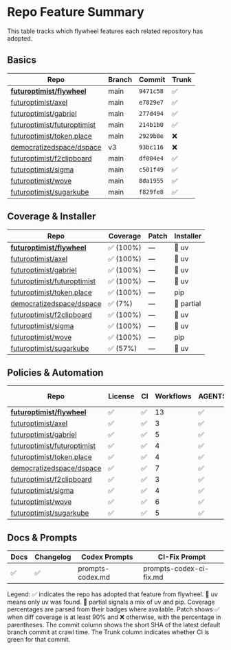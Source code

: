 # Repo Feature Summary

This table tracks which flywheel features each related repository has adopted.

<!-- spellchecker: disable -->
## Basics
| Repo | Branch | Commit | Trunk |
| ---- | ------ | ------ | ----- |
| **[futuroptimist/flywheel](https://github.com/futuroptimist/flywheel)** | main | `9471c58` | ✅ |
| [futuroptimist/axel](https://github.com/futuroptimist/axel) | main | `e7829e7` | ✅ |
| [futuroptimist/gabriel](https://github.com/futuroptimist/gabriel) | main | `277d494` | ✅ |
| [futuroptimist/futuroptimist](https://github.com/futuroptimist/futuroptimist) | main | `214b1b0` | ✅ |
| [futuroptimist/token.place](https://github.com/futuroptimist/token.place) | main | `2929b8e` | ❌ |
| [democratizedspace/dspace](https://github.com/democratizedspace/dspace) | v3 | `93bc116` | ❌ |
| [futuroptimist/f2clipboard](https://github.com/futuroptimist/f2clipboard) | main | `df004e4` | ✅ |
| [futuroptimist/sigma](https://github.com/futuroptimist/sigma) | main | `c501f49` | ✅ |
| [futuroptimist/wove](https://github.com/futuroptimist/wove) | main | `8da1955` | ✅ |
| [futuroptimist/sugarkube](https://github.com/futuroptimist/sugarkube) | main | `f829fe8` | ✅ |

## Coverage & Installer
| Repo | Coverage | Patch | Installer |
| ---- | -------- | ----- | --------- |
| **[futuroptimist/flywheel](https://github.com/futuroptimist/flywheel)** | ✅ (100%) | — | 🚀 uv |
| [futuroptimist/axel](https://github.com/futuroptimist/axel) | ✅ (100%) | — | 🚀 uv |
| [futuroptimist/gabriel](https://github.com/futuroptimist/gabriel) | ✅ (100%) | — | 🚀 uv |
| [futuroptimist/futuroptimist](https://github.com/futuroptimist/futuroptimist) | ✅ (100%) | — | 🚀 uv |
| [futuroptimist/token.place](https://github.com/futuroptimist/token.place) | ✅ (100%) | — | pip |
| [democratizedspace/dspace](https://github.com/democratizedspace/dspace) | ✅ (7%) | — | 🔶 partial |
| [futuroptimist/f2clipboard](https://github.com/futuroptimist/f2clipboard) | ✅ (100%) | — | 🚀 uv |
| [futuroptimist/sigma](https://github.com/futuroptimist/sigma) | ✅ (100%) | — | 🚀 uv |
| [futuroptimist/wove](https://github.com/futuroptimist/wove) | ✅ (100%) | — | pip |
| [futuroptimist/sugarkube](https://github.com/futuroptimist/sugarkube) | ✅ (57%) | — | 🚀 uv |

## Policies & Automation
| Repo | License | CI | Workflows | AGENTS.md | Code of Conduct | Contributing | Pre-commit |
| ---- | ------- | -- | --------- | --------- | --------------- | ------------ | ---------- |
| **[futuroptimist/flywheel](https://github.com/futuroptimist/flywheel)** | ✅ | ✅ | 13 | ✅ | ✅ | ✅ | ✅ |
| [futuroptimist/axel](https://github.com/futuroptimist/axel) | ✅ | ✅ | 3 | ✅ | ✅ | ✅ | ✅ |
| [futuroptimist/gabriel](https://github.com/futuroptimist/gabriel) | ✅ | ✅ | 5 | ✅ | ✅ | ✅ | ✅ |
| [futuroptimist/futuroptimist](https://github.com/futuroptimist/futuroptimist) | ✅ | ✅ | 4 | ✅ | ✅ | ✅ | ✅ |
| [futuroptimist/token.place](https://github.com/futuroptimist/token.place) | ✅ | ✅ | 4 | ✅ | ✅ | ✅ | ✅ |
| [democratizedspace/dspace](https://github.com/democratizedspace/dspace) | ✅ | ✅ | 7 | ✅ | ✅ | ✅ | ❌ |
| [futuroptimist/f2clipboard](https://github.com/futuroptimist/f2clipboard) | ✅ | ✅ | 3 | ✅ | ✅ | ✅ | ✅ |
| [futuroptimist/sigma](https://github.com/futuroptimist/sigma) | ✅ | ✅ | 4 | ✅ | ✅ | ✅ | ✅ |
| [futuroptimist/wove](https://github.com/futuroptimist/wove) | ✅ | ✅ | 6 | ✅ | ✅ | ✅ | ✅ |
| [futuroptimist/sugarkube](https://github.com/futuroptimist/sugarkube) | ✅ | ✅ | 5 | ✅ | ❌ | ❌ | ✅ |

## Docs & Prompts
| Docs | Changelog | Codex Prompts | **CI-Fix Prompt** |
| ---- | --------- | ------------- | ----------------- |
| ✅  | ✅ | prompts-codex.md | prompts-codex-ci-fix.md |

Legend: ✅ indicates the repo has adopted that feature from flywheel. 🚀 uv means only uv was found. 🔶 partial signals a mix of uv and pip. Coverage percentages are parsed from their badges where available. Patch shows ✅ when diff coverage is at least 90% and ❌ otherwise, with the percentage in parentheses. The commit column shows the short SHA of the latest default branch commit at crawl time. The Trunk column indicates whether CI is green for that commit.
